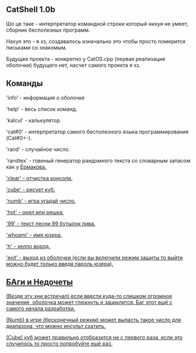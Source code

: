 <h2>CatShell 1.0b</h2>
<p>Шо це таке - интерпретатор командной строки который нихуя не умеет, сборник бесполезных программ.</p>
<p>Нахуя это - я хз, создавалось изначально это чтобы просто померится письками со знакомым.</p>
<p>Будущее проекта - конкретно у CatOS.cpp (первая реализация оболочки) будущего нет, насчет самого проекта я хз.</p>

<h2>Команды</h2>
<p>'info' - информация о оболочке</p>
<p>'help' - весь список команд.</p>
<p>'kalcul' - калькулятор.</p>
<p>'cat#0' - интерпретатор самого бесполезного языка программирования (Cat#0+-).</p>
<p>'rand' - случайное число.</p>
<p>'randtex' - говеный генератор рандомного текста со словарным запасом как у <a href="https://www.youtube.com/@dan55800">Ермакова.</p>
<p>'clear' - отчистка консоли.</p>
<p>'cube' - рисует куб.</p>
<p>'numb' - игра угадай число.</p>
<p>'hot' - орел или решка.</p>
<p>'99' - текст песни 99 бутылок пива.</p>
<p>'whoami' - имя юзера.</p>
<p>'h' - хелло ворлд.</p>
<p>'exit' - выход из оболочки (если вы включили режим защиты то выйти можно будет только введя пароль юзера).</p>

<h2>БАги и Недочеты</h2>
<p>(Везде эту хни встречал) если ввести куда-то слишком огромное значение, оболочка может глюкнуть и зациклится. Баг этот ещё с самого начала разработки.</p>
<p>(Numb) в игре (бесконечный режим) может выпасть такое число для диапазона, что можно инсульт схатить.</p>
<p>(Cube) куб может правильно отобразится не с первого раза, если это случилось то просто попробуйте ещё раз.</p>
